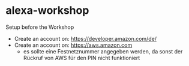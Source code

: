 # alexa-workshop

Setup before the Workshop
* Create an account on: https://developer.amazon.com/de/
* Create an account on: https://aws.amazon.com
  * es sollte eine Festnetznummer angegeben werden, da sonst der Rückruf von AWS für den PIN nicht funktioniert

